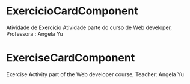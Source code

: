 # ExercicioCardComponent
Atividade de Exercício
Atividade parte do curso de Web developer, Professora : Angela Yu



# ExerciseCardComponent
Exercise
Activity part of the Web developer course, Teacher: Angela Yu

